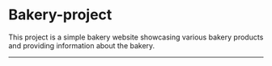 # Bakery-project
This project is a simple bakery website showcasing various bakery products and providing information about the bakery.
___
